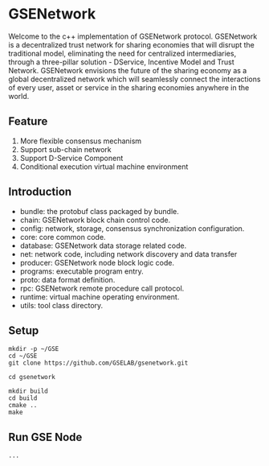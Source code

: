 # GSENetwork

Welcome to the c++ implementation of GSENetwork protocol. GSENetwork is a decentralized trust network for sharing economies that will disrupt the traditional model, eliminating the need for centralized intermediaries, through a three-pillar solution - DService, Incentive Model and Trust Network. GSENetwork envisions the future of the sharing economy as a global decentralized network which will seamlessly connect the interactions of every user, asset or service in the sharing economies anywhere in the world.

## Feature 
1. More flexible consensus mechanism
2. Support sub-chain network
3. Support D-Service Component
4. Conditional execution virtual machine environment
 
## Introduction
  * bundle: the protobuf class packaged by bundle.
  * chain: GSENetwork block chain control code.
  * config: network, storage, consensus synchronization configuration.
  * core: core common code.
  * database: GSENetwork data storage related code.
  * net: network code, including network discovery and data transfer
  * producer: GSENetwork node block logic code.
  * programs: executable program entry.
  * proto: data format definition.
  * rpc: GSENetwork remote procedure call protocol.
  * runtime: virtual machine operating environment.
  * utils: tool class directory.
  
## Setup
```
mkdir -p ~/GSE
cd ~/GSE
git clone https://github.com/GSELAB/gsenetwork.git

cd gsenetwork
```

```
mkdir build
cd build
cmake ..
make
```

## Run GSE Node
```
...
```